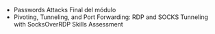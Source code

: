 - Passwords Attacks
	  Final del módulo
- Pivoting, Tunneling, and Port Forwarding:
	  RDP and SOCKS Tunneling with SocksOverRDP
	  Skills Assessment


